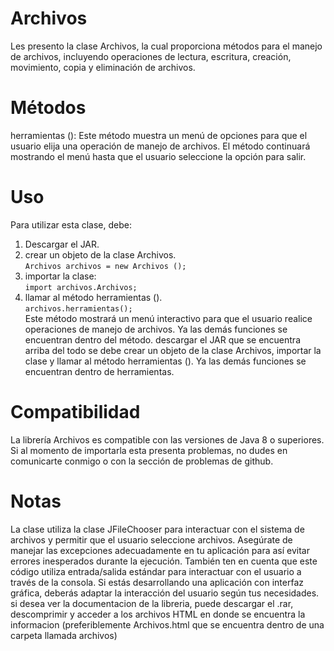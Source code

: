 # Archivos
Les presento la clase Archivos, la cual proporciona métodos para el manejo de archivos, incluyendo operaciones de lectura, escritura, creación, movimiento, copia y eliminación de archivos.

# Métodos
herramientas ():
Este método muestra un menú de opciones para que el usuario elija una operación de manejo de archivos. El método continuará mostrando el menú hasta que el usuario seleccione la opción para salir.

# Uso
Para utilizar esta clase, debe:
1.	Descargar el JAR.
2.	crear un objeto de la clase Archivos.  
    ```Archivos archivos = new Archivos ();```
4.	importar la clase:        
    ```import archivos.Archivos;```
5.	llamar al método herramientas ().   
     ```archivos.herramientas();```      
Este método mostrará un menú interactivo para que el usuario realice operaciones de manejo de archivos. Ya las demás funciones se encuentran dentro del método.
 descargar el JAR que se encuentra arriba del todo se debe crear un objeto de la clase Archivos, importar la clase y llamar al método herramientas (). Ya las demás funciones se encuentran dentro de herramientas.

# Compatibilidad
La librería Archivos es compatible con las versiones de Java 8 o superiores. 
Si al momento de importarla esta presenta problemas, no dudes en comunicarte conmigo o con la sección de problemas de github.

# Notas
La clase utiliza la clase JFileChooser para interactuar con el sistema de archivos y permitir que el usuario seleccione archivos. Asegúrate de manejar las excepciones adecuadamente en tu aplicación para así evitar errores inesperados durante la ejecución.
También ten en cuenta que este código utiliza entrada/salida estándar para interactuar con el usuario a través de la consola. Si estás desarrollando una aplicación con interfaz gráfica, deberás adaptar la interacción del usuario según tus necesidades. 
si desea ver la documentacion de la libreria, puede descargar el .rar, descomprimir y acceder a los archivos HTML en donde se encuentra la informacion (preferiblemente Archivos.html que se encuentra dentro de una carpeta llamada archivos)


